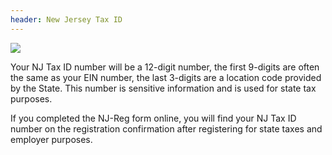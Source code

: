 ```yaml
---
header: New Jersey Tax ID
---
```

![](web/public/tax-id.jpg)

Your NJ Tax ID number will be a 12-digit number, the first 9-digits are often the same as your EIN number, the last 3-digits are a location code provided by the State. This number is sensitive information and is used for state tax purposes.

If you completed the NJ-Reg form online, you will find your NJ Tax ID number on the registration confirmation after registering for state taxes and employer purposes.